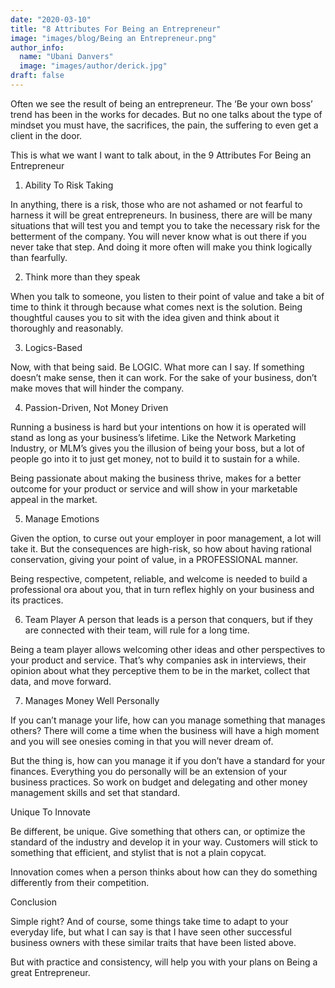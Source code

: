 ```yaml
---
date: "2020-03-10"
title: "8 Attributes For Being an Entrepreneur"
image: "images/blog/Being an Entrepreneur.png"
author_info: 
  name: "Ubani Danvers"
  image: "images/author/derick.jpg"
draft: false
---
```


Often we see the result of being an entrepreneur. The ‘Be your own boss’ trend has been in the works for decades. But no one talks about the type of mindset you must have, the sacrifices, the pain, the suffering to even get a client in the door.

This is what we want I want to talk about, in the 9 Attributes For Being an Entrepreneur

1. Ability To Risk Taking

In anything, there is a risk, those who are not ashamed or not fearful to harness it will be great entrepreneurs. In business, there are will be many situations that will test you and tempt you to take the necessary risk for the betterment of the company. You will never know what is out there if you never take that step. And doing it more often will make you think logically than fearfully.

2. Think more than they speak

When you talk to someone, you listen to their point of value and take a bit of time to think it through because what comes next is the solution. Being thoughtful causes you to sit with the idea given and think about it thoroughly and reasonably.

3. Logics-Based

Now, with that being said. Be LOGIC. What more can I say. If something doesn’t make sense, then it can work. For the sake of your business, don’t make moves that will hinder the company.

4. Passion-Driven, Not Money Driven

Running a business is hard but your intentions on how it is operated will stand as long as your business’s lifetime. Like the Network Marketing Industry, or MLM’s gives you the illusion of being your boss, but a lot of people go into it to just get money, not to build it to sustain for a while.

Being passionate about making the business thrive, makes for a better outcome for your product or service and will show in your marketable appeal in the market.

5. Manage Emotions

Given the option,  to curse out your employer in poor management, a lot will take it. But the consequences are high-risk, so how about having rational conservation, giving your point of value, in a PROFESSIONAL manner.

Being respective, competent, reliable, and welcome is needed to build a professional ora about you, that in turn reflex highly on your business and its practices.

6. Team Player
A person that leads is a person that conquers, but if they are connected with their team, will rule for a long time.

Being a team player allows welcoming other ideas and other perspectives to your product and service. That’s why companies ask in interviews, their opinion about what they perceptive them to be in the market, collect that data, and move forward.

7. Manages Money Well Personally

If you can’t manage your life, how can you manage something that manages others? There will come a time when the business will have a high moment and you will see onesies coming in that you will never dream of. 

But the thing is, how can you manage it if you don’t have a standard for your finances. Everything you do personally will be an extension of your business practices. So work on budget and delegating and other money management skills and set that standard.


Unique To Innovate

Be different, be unique. Give something that others can, or optimize the standard of the industry and develop it in your way. Customers will stick to something that efficient, and stylist that is not a plain copycat.

Innovation comes when a person thinks about how can they do something differently from their competition. 


Conclusion

Simple right? And of course, some things take time to adapt to your everyday life, but what I can say is that I have seen other successful business owners with these similar traits that have been listed above.

But with practice and consistency, will help you with your plans on Being a great Entrepreneur.